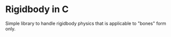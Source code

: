 # Rigidbody in C

Simple library to handle rigidbody physics that is applicable to "bones" form only.

